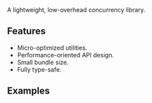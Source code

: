 A lightweight, low-overhead concurrency library.

## Features
- Micro-optimized utilities.
- Performance-oriented API design.
- Small bundle size.
- Fully type-safe.

## Examples
